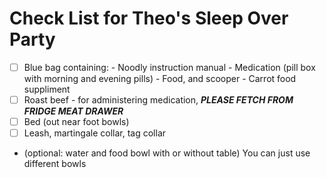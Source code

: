 Check List for Theo's Sleep Over Party
======================================

- [ ] Blue bag containing:
      - Noodly instruction manual
      - Medication (pill box with morning and evening pills)
      - Food, and scooper
      - Carrot food suppliment
- [ ] Roast beef
      - for administering medication,
        __*PLEASE FETCH FROM FRIDGE MEAT DRAWER*__
- [ ] Bed (out near foot bowls)
- [ ]  Leash, martingale collar, tag collar
- (optional: water and food bowl with or without table) You can just use different bowls
